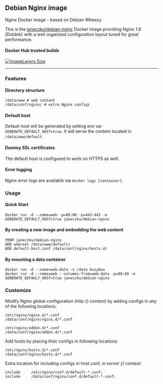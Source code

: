 ## Debian Nginx image

Nginx Docker image - based on Debian Wheezy

This is the [janeczku/debian-nginx](https://registry.hub.docker.com/u/janeczku/debian-nginx/) Docker image providing Nginx 1.8 (Dotdeb) with a well organized configuration layout tuned for great performance.

#### Docker Hub trusted builds

[![ImageLayers Size](https://img.shields.io/imagelayers/image-size/janeczku/debian-nginx/latest.svg)](https://hub.docker.com/r/janeczku/debian-nginx/)

-----------
### Features

#### Directory structure
```
/data/www # web content
/data/conf/nginx/ # extra Nginx configs
```

#### Default host

Default host will be generated by setting env var `GENERATE_DEFAULT_HOST=true`. It will serve the content located in `/data/www/default`.

#### Dummy SSL certificates

The default host is configured to work on HTTPS as well.

#### Error logging

Nginx error logs are available via `docker logs [container]`.

### Usage

#### Quick Start
```
docker run -d --name=web -p=80:80 -p=443:443 -e GENERATE_DEFAULT_HOST=true janeczku/debian-nginx
```

#### By creating a new image and embedding the web content

	FROM janeczku/debian-nginx
	ADD webroot /data/www/default/
	ADD default-host.conf /data/conf/nginx/hosts.d/

#### By mounting a data container

```
docker run -d --name=web-data -v /data busybox
docker run -d --name=web --volumes-from=web-data -p=80:80 -e GENERATE_DEFAULT_HOST=true janeczku/debian-nginx
```

### Customize

Modify Nginx global configuration (http {} context) by adding configs in any of the following locations:  
```
/etc/nginx/nginx.d/*.conf
/data/conf/nginx/nginx.d/*.conf

/etc/nginx/addon.d/*.conf
/data/conf/nginx/addon.d/*.conf
```

Add hosts by placing their configs in following locations:  
```
/etc/nginx/hosts.d/*.conf
/data/conf/nginx/hosts.d/*.conf
```

Extra location for including configs in host.conf, in *server {}* context:  
```
include     /etc/nginx/conf.d/default-*.conf;
include     /data/conf/nginx/conf.d/default-*.conf;
```
